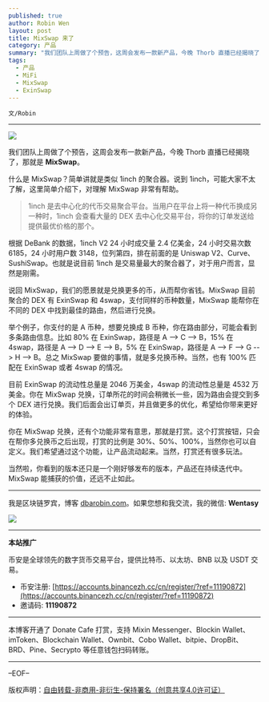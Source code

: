 ```yaml
---
published: true
author: Robin Wen
layout: post
title: MixSwap 来了
category: 产品
summary: "我们团队上周做了个预告，这周会发布一款新产品，今晚 Thorb 直播已经揭晓了，那就是 MixSwap。什么是 MixSwap？简单讲就是类似 1inch 的聚合器。说到 1inch，可能大家不太了解，这里简单介绍下，对理解 MixSwap 非常有帮助。当然啦，你看到的版本还只是一个刚好够发布的版本，产品还在持续迭代中。MixSwap 能捕获的价值，还远不止如此。"
tags:
  - 产品
  - MiFi
  - MixSwap
  - ExinSwap
---
```


`文/Robin`

***

![](https://cdn.dbarobin.com/71h1fd3.png)

我们团队上周做了个预告，这周会发布一款新产品，今晚 Thorb 直播已经揭晓了，那就是 **MixSwap**。

什么是 MixSwap？简单讲就是类似 1inch 的聚合器。说到 1inch，可能大家不太了解，这里简单介绍下，对理解 MixSwap 非常有帮助。

> 1inch 是去中心化的代币交易聚合平台。当用户在平台上将一种代币换成另一种时，1inch 会查看大量的 DEX 去中心化交易平台，将你的订单发送给提供最优价格的那个。

根据 DeBank 的数据，1inch V2 24 小时成交量 2.4 亿美金，24 小时交易次数 6185，24 小时用户数 3148，位列第四，排在前面的是 Uniswap V2、Curve、SushiSwap。也就是说目前 1inch 是交易量最大的聚合器了，对于用户而言，显然是刚需。

说回 MixSwap，我们的愿景就是兑换更多的币，从而帮你省钱。MixSwap 目前聚合的 DEX 有 ExinSwap 和 4swap，支付同样的币种数量，MixSwap 能帮你在不同的 DEX 中找到最佳的路由，然后进行兑换。

举个例子，你支付的是 A 币种，想要兑换成 B 币种，你在路由部分，可能会看到多条路由信息。比如 80% 在 ExinSwap，路径是 A --> C --> B，15% 在 4swap，路径是 A --> D --> E --> B，5% 在 ExinSwap，路径是 A --> F --> G --> H --> B。总之 MixSwap 要做的事情，就是多兑换币种。当然，也有 100% 匹配在 ExinSwap 或者 4swap 的情况。

目前 ExinSwap 的流动性总量是 2046 万美金，4swap 的流动性总量是 4532 万美金。你在 MixSwap 兑换，订单所花的时间会稍微长一些，因为路由会提交到多个 DEX 进行兑换。我们后面会出订单页，并且做更多的优化，希望给你带来更好的体验。

你在 MixSwap 兑换，还有个功能非常有意思，那就是打赏。这个打赏按钮，只会在帮你多兑换币之后出现，打赏的比例是 30%、50%、100%，当然你也可以自定义。我们希望通过这个功能，让产品流动起来。当然，打赏还有很多玩法。

当然啦，你看到的版本还只是一个刚好够发布的版本，产品还在持续迭代中。MixSwap 能捕获的价值，还远不止如此。

***

我是区块链罗宾，博客 [dbarobin.com](https://dbarobin.com/)。如果您想和我交流，我的微信: **Wentasy**

![](https://cdn.dbarobin.com/v4yywe2.png)

***

**本站推广**

币安是全球领先的数字货币交易平台，提供比特币、以太坊、BNB 以及 USDT 交易。

* 币安注册: [https://accounts.binancezh.cc/cn/register/?ref=11190872](https://accounts.binancezh.cc/cn/register/?ref=11190872)
* 邀请码: **11190872**

***

本博客开通了 Donate Cafe 打赏，支持 Mixin Messenger、Blockin Wallet、imToken、Blockchain Wallet、Ownbit、Cobo Wallet、bitpie、DropBit、BRD、Pine、Secrypto 等任意钱包扫码转账。

<center>
    <div class="--donate-button"
         data-button-id="f8b9df0d-af9a-460d-8258-d3f435445075"
    ></div>
</center>

***

–EOF–

版权声明：[自由转载-非商用-非衍生-保持署名（创意共享4.0许可证）](http://creativecommons.org/licenses/by-nc-nd/4.0/deed.zh)